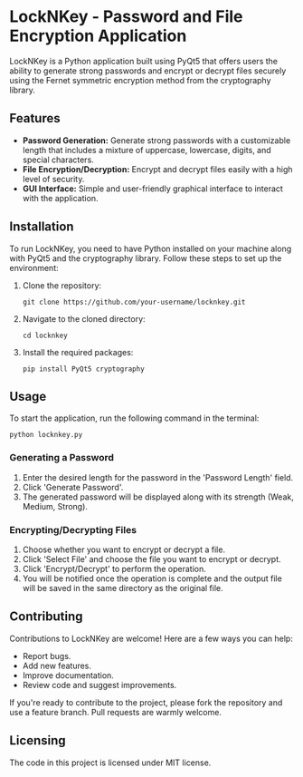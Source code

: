 
# LockNKey - Password and File Encryption Application

LockNKey is a Python application built using PyQt5 that offers users the ability to generate strong passwords and encrypt or decrypt files securely using the Fernet symmetric encryption method from the cryptography library.

## Features

- **Password Generation:** Generate strong passwords with a customizable length that includes a mixture of uppercase, lowercase, digits, and special characters.
- **File Encryption/Decryption:** Encrypt and decrypt files easily with a high level of security.
- **GUI Interface:** Simple and user-friendly graphical interface to interact with the application.

## Installation

To run LockNKey, you need to have Python installed on your machine along with PyQt5 and the cryptography library. Follow these steps to set up the environment:

1. Clone the repository:
   ```
   git clone https://github.com/your-username/locknkey.git
   ```
2. Navigate to the cloned directory:
   ```
   cd locknkey
   ```
3. Install the required packages:
   ```
   pip install PyQt5 cryptography
   ```

## Usage

To start the application, run the following command in the terminal:
```
python locknkey.py
```

### Generating a Password

1. Enter the desired length for the password in the 'Password Length' field.
2. Click 'Generate Password'.
3. The generated password will be displayed along with its strength (Weak, Medium, Strong).

### Encrypting/Decrypting Files

1. Choose whether you want to encrypt or decrypt a file.
2. Click 'Select File' and choose the file you want to encrypt or decrypt.
3. Click 'Encrypt/Decrypt' to perform the operation.
4. You will be notified once the operation is complete and the output file will be saved in the same directory as the original file.

## Contributing

Contributions to LockNKey are welcome! Here are a few ways you can help:

- Report bugs.
- Add new features.
- Improve documentation.
- Review code and suggest improvements.

If you're ready to contribute to the project, please fork the repository and use a feature branch. Pull requests are warmly welcome.

## Licensing

The code in this project is licensed under MIT license.
